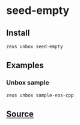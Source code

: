 
seed-empty
====================













## Install
```bash
zeus unbox seed-empty
```
## Examples
### Unbox sample 
```bash
zeus unbox sample-eos-cpp
```










## [Source](https://github.com/liquidapps-io/zeus-sdk/tree/master/boxes/groups/seeds/seed-empty)
